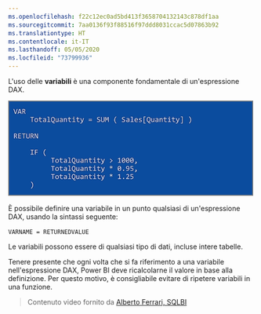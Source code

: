 ```yaml
---
ms.openlocfilehash: f22c12ec0ad5bd413f3658704132143c878df1aa
ms.sourcegitcommit: 7aa0136f93f88516f97ddd8031ccac5d07863b92
ms.translationtype: HT
ms.contentlocale: it-IT
ms.lasthandoff: 05/05/2020
ms.locfileid: "73799936"
---
```

L'uso delle **variabili** è una componente fondamentale di un'espressione DAX.

![](media/7-4-dax-expressions/dax-variables_1.png)

È possibile definire una variabile in un punto qualsiasi di un'espressione DAX, usando la sintassi seguente:

    VARNAME = RETURNEDVALUE

Le variabili possono essere di qualsiasi tipo di dati, incluse intere tabelle.

Tenere presente che ogni volta che si fa riferimento a una variabile nell'espressione DAX, Power BI deve ricalcolarne il valore in base alla definizione. Per questo motivo, è consigliabile evitare di ripetere variabili in una funzione.

> Contenuto video fornito da [Alberto Ferrari, SQLBI](https://www.sqlbi.com/learning-dax)
> 
> 

